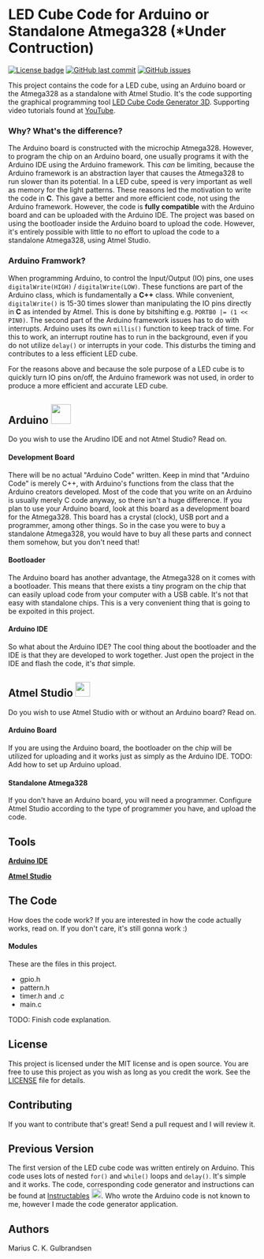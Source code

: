 # LED Cube Code for Arduino or Standalone Atmega328 (*Under Contruction)
[![License badge](https://img.shields.io/github/license/mariugul/LED-Cube-Code)](https://github.com/mariugul/LED-Cube-Code/blob/master/LICENSE)
[![GitHub last commit](https://img.shields.io/github/last-commit/mariugul/LED-Cube-Code)](https://github.com/mariugul/LED-Cube-Code/commits/master)
[![GitHub issues](https://img.shields.io/github/issues/mariugul/LED-Cube-Code)](https://github.com/mariugul/LED-Cube-Code/issues)



This project contains the code for a LED cube, using an Arduino board or the Atmega328 as a standalone with Atmel Studio. It's the code supporting the graphical programming tool [LED Cube Code Generator 3D](https://github.com/mariugul/LED-Cube-Code-Generator-3D). Supporting video tutorials found at [YouTube](). 

### Why? What's the difference?
The Arduino board is constructed with the microchip Atmega328. However, to program the chip on an Arduino board, one usually programs it with the Arduino IDE using the Arduino framework. This _can_ be limiting, because the Arduino framework is an abstraction layer that causes the Atmega328 to run slower than its potential. In a LED cube, speed is very important as well as memory for the light patterns. These reasons led the motivation to write the code in **C**. This gave a better and more efficient code, not using the Arduino framework. However, the code is **fully compatible** with the Arduino board and can be uploaded with the Arduino IDE. The project was based on using the bootloader inside the Arduino board to upload the code. However, it's entirely possible with little to no effort to upload the code to a standalone Atmega328, using Atmel Studio.

### Arduino Framwork?
When programming Arduino, to control the Input/Output (IO) pins, one uses `digitalWrite(HIGH)` / `digitalWrite(LOW)`. These functions are part of the Arduino class, which is fundamentally a **C++** class. While convenient, `digitalWrite()` is 15-30 times slower than manipulating the IO pins directly in **C** as intended by Atmel. This is done by bitshifting e.g. `PORTB0 |= (1 << PIN0)`. The second part of the Arduino framework issues has to do with interrupts. Arduino uses its own `millis()` function to keep track of time. For this to work, an interrupt routine has to run in the background, even if you do not utilize `delay()` or interrupts in your code. This disturbs the timing and contributes to a less efficient LED cube.

For the reasons above and because the sole purpose of a LED cube is to quickly turn IO pins on/off, the Arduino framework was not used, in order to produce a more efficient and accurate LED cube.

## Arduino <img src="https://cdn.iconscout.com/icon/free/png-512/arduino-4-569256.png" alt="" width="40"/>
Do you wish to use the Arudino IDE and not Atmel Studio? Read on.

#### Development Board
There will be no actual "Arduino Code" written. Keep in mind that "Arduino Code" is merely C++, with Arduino's functions from the class that the Arduino creators developed. Most of the code that you write on an Arduino is usually merely C code anyway, so there isn't a huge difference. If you plan to use your Arduino board, look at this board as a development board for the Atmega328. This board has a crystal (clock), USB port and a programmer, among other things. So in the case you were to buy a standalone Atmega328, you would have to buy all these parts and connect them somehow, but you don't need that!

#### Bootloader
The Arduino board has another advantage, the Atmega328 on it comes with a bootloader. This means that there exists a tiny program on the chip that can easily upload code from your computer with a USB cable. It's not that easy with standalone chips. This is a very convenient thing that is going to be expoited in this project.

#### Arduino IDE
So what about the Arduino IDE? The cool thing about the bootloader and the IDE is that they are developed to work together. Just open the project in the IDE and flash the code, it's _that_ simple.

## Atmel Studio <img src="https://www.it.unlv.edu/sites/default/files/styles/250_width/public/sites/default/files/assets/software/icons/atmel_studio.png?itok=Y_BrK5R2" alt="" width="30"/>
Do you wish to use Atmel Studio with or without an Arduino board? Read on.

#### Arduino Board
If you are using the Arduino board, the bootloader on the chip will be utilized for uploading and it works just as simply as the Arduino IDE.
TODO: Add how to set up Arduino upload.

#### Standalone Atmega328
If you don't have an Arduino board, you will need a programmer. Configure Atmel Studio according to the type of programmer you have, and upload the code.

## Tools
**[Arduino IDE]()**

**[Atmel Studio]()**

## The Code
How does the code work? If you are interested in how the code actually works, read on. If you don't care, it's still gonna work :)

#### Modules
These are the files in this project.
* gpio.h
* pattern.h
* timer.h and .c
* main.c

TODO: Finish code explanation.

## License
This project is licensed under the MIT license and is open source. You are free to use this project as you wish as long as you credit the work. See the [LICENSE](LICENSE) file for details.

## Contributing
If you want to contribute that's great! Send a pull request and I will review it.

## Previous Version
The first version of the LED cube code was written entirely on Arduino. This code uses lots of nested `for()` and `while()` loops and `delay()`. It's simple and it works. The code, corresponding code generator and instructions can be found at [Instructables](https://www.instructables.com/id/LED-CUBE-CODE-4x4x4-Arduino/) <img src="https://logodix.com/logo/1584749.png" alt="" width="20"/>. Who wrote the Arduino code is not known to me, however I made the code generator application.    

## Authors
Marius C. K. Gulbrandsen
